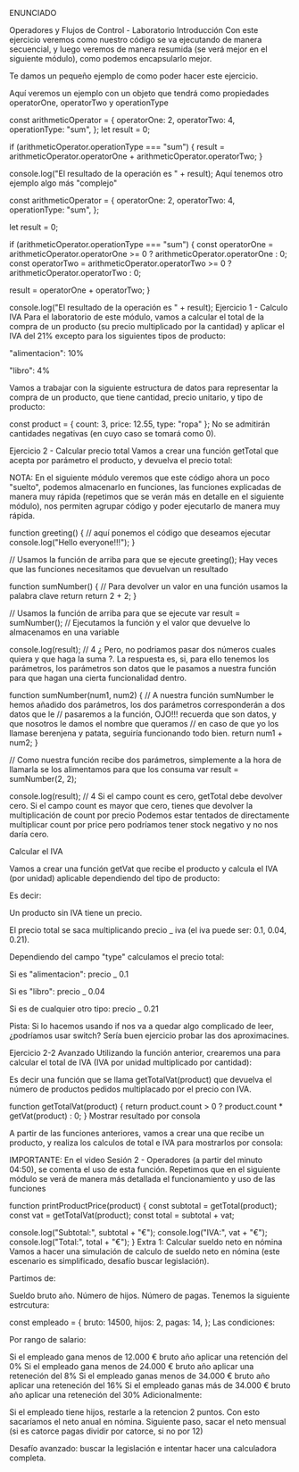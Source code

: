 ENUNCIADO

Operadores y Flujos de Control - Laboratorio
Introducción
Con este ejercicio veremos como nuestro código se va ejecutando de manera secuencial, y luego veremos de manera resumida (se verá mejor en el siguiente módulo), como podemos encapsularlo mejor.

Te damos un pequeño ejemplo de como poder hacer este ejercicio.

Aquí veremos un ejemplo con un objeto que tendrá como propiedades operatorOne, operatorTwo y operationType

const arithmeticOperator = {
  operatorOne: 2,
  operatorTwo: 4,
  operationType: "sum",
};
let result = 0;

if (arithmeticOperator.operationType === "sum") {
  result = arithmeticOperator.operatorOne + arithmeticOperator.operatorTwo;
}

console.log("El resultado de la operación es " + result);
Aquí tenemos otro ejemplo algo más "complejo"

const arithmeticOperator = {
  operatorOne: 2,
  operatorTwo: 4,
  operationType: "sum",
};

let result = 0;

if (arithmeticOperator.operationType === "sum") {
  const operatorOne =
    arithmeticOperator.operatorOne >= 0 ? arithmeticOperator.operatorOne : 0;
  const operatorTwo =
    arithmeticOperator.operatorTwo >= 0 ? arithmeticOperator.operatorTwo : 0;

  result = operatorOne + operatorTwo;
}

console.log("El resultado de la operación es " + result);
Ejercicio 1 - Calculo IVA
Para el laboratorio de este módulo, vamos a calcular el total de la compra de un producto (su precio multiplicado por la cantidad) y aplicar el IVA del 21% excepto para los siguientes tipos de producto:

"alimentacion": 10%

"libro": 4%

Vamos a trabajar con la siguiente estructura de datos para representar la compra de un producto, que tiene cantidad, precio unitario, y tipo de producto:

const product = { count: 3, price: 12.55, type: "ropa" };
No se admitirán cantidades negativas (en cuyo caso se tomará como 0).

Ejercicio 2 - Calcular precio total
Vamos a crear una función getTotal que acepta por parámetro el producto, y devuelva el precio total:

NOTA: En el siguiente módulo veremos que este código ahora un poco "suelto", podemos almacenarlo en funciones, las funciones explicadas de manera muy rápida (repetimos que se verán más en detalle en el siguiente módulo), nos permiten agrupar código y poder ejecutarlo de manera muy rápida.

function greeting() {
  // aquí ponemos el código que deseamos ejecutar
  console.log("Hello everyone!!!");
}

// Usamos la función de arriba para que se ejecute
greeting();
Hay veces que las funciones necesitamos que devuelvan un resultado

function sumNumber() {
  // Para devolver un valor en una función usamos la palabra clave return
  return 2 + 2;
}

// Usamos la función de arriba para que se ejecute
var result = sumNumber(); // Ejecutamos la función y el valor que devuelve lo almacenamos en una variable

console.log(result); // 4
¿ Pero, no podriamos pasar dos números cuales quiera y que haga la suma ?. La respuesta es, si, para ello tenemos los parámetros, los parámetros son datos que le pasamos a nuestra función para que hagan una cierta funcionalidad dentro.

function sumNumber(num1, num2) {
  // A nuestra función sumNumber le hemos añadido dos parámetros, los dos parámetros corresponderán a dos datos que le
  // pasaremos a la función, OJO!!! recuerda que son datos, y que nosotros le damos el nombre que queramos
  // en caso de que yo los llamase berenjena y patata, seguiría funcionando todo bien.
  return num1 + num2;
}

// Como nuestra función recibe dos parámetros, simplemente a la hora de llamarla se los alimentamos para que los consuma
var result = sumNumber(2, 2);

console.log(result); // 4
Si el campo count es cero, getTotal debe devolver cero. Si el campo count es mayor que cero, tienes que devolver la multiplicación de count por precio Podemos estar tentados de directamente multiplicar count por price pero podríamos tener stock negativo y no nos daría cero.

Calcular el IVA

Vamos a crear una función getVat que recibe el producto y calcula el IVA (por unidad) aplicable dependiendo del tipo de producto:

Es decir:

Un producto sin IVA tiene un precio.

El precio total se saca multiplicando precio _ iva (el iva puede ser: 0.1, 0.04, 0.21).

Dependiendo del campo "type" calculamos el precio total:

Si es "alimentacion": precio _ 0.1

Si es "libro": precio _ 0.04

Si es de cualquier otro tipo: precio _ 0.21

Pista: Si lo hacemos usando if nos va a quedar algo complicado de leer, ¿podríamos usar switch? Sería buen ejercicio probar las dos aproximacines.

Ejercicio 2-2 Avanzado
Utilizando la función anterior, crearemos una para calcular el total de IVA (IVA por unidad multiplicado por cantidad):

Es decir una función que se llama getTotalVat(product) que devuelva el número de productos pedidos multiplacado por el precio con IVA.

function getTotalVat(product) {
  return product.count > 0 ? product.count \* getVat(product) : 0;
}
Mostrar resultado por consola

A partir de las funciones anteriores, vamos a crear una que recibe un producto, y realiza los calculos de total e IVA para mostrarlos por consola:

IMPORTANTE: En el video Sesión 2 - Operadores (a partir del minuto 04:50), se comenta el uso de esta función. Repetimos que en el siguiente módulo se verá de manera más detallada el funcionamiento y uso de las funciones

function printProductPrice(product) {
  const subtotal = getTotal(product);
  const vat = getTotalVat(product);
  const total = subtotal + vat;

  console.log("Subtotal:", subtotal + "€");
  console.log("IVA:", vat + "€");
  console.log("Total:", total + "€");
}
Extra 1: Calcular sueldo neto en nómina
Vamos a hacer una simulación de calculo de sueldo neto en nómina (este escenario es simplificado, desafío buscar legislación).

Partimos de:

Sueldo bruto año. Número de hijos. Número de pagas. Tenemos la siguiente estrcutura:

const empleado = {
  bruto: 14500,
  hijos: 2,
  pagas: 14,
};
Las condiciones:

Por rango de salario:

Si el empleado gana menos de 12.000 € bruto año aplicar una retención del 0%
Si el empleado gana menos de 24.000 € bruto año aplicar una reteneción del 8%
Si el empleado ganas menos de 34.000 € bruto año aplicar una reteneción del 16%
Si el empleado ganas más de 34.000 € bruto año aplicar una reteneción del 30%
Adicionalmente:

Si el empleado tiene hijos, restarle a la retencion 2 puntos. Con esto sacaríamos el neto anual en nómina.
Siguiente paso, sacar el neto mensual (si es catorce pagas dividir por catorce, si no por 12)

Desafío avanzado: buscar la legislación e intentar hacer una calculadora completa.

